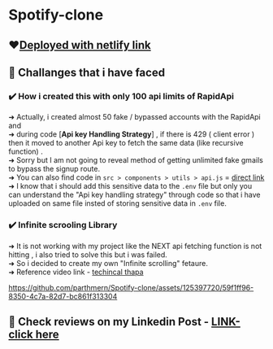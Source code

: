 # Spotify-clone

## ❤️[Deployed with netlify link](https://spotify-clone-parthpatel.netlify.app/)

## 💚 Challanges that i have faced 

### ✔️ How i created this with only 100 api limits of RapidApi
➜ Actually, i created almost 50 fake / bypassed accounts with the RapidApi and <br/>
➜ during code [**Api key Handling Strategy**] , if there is 429 ( client error ) then it moved to another Api key to fetch the same data (like recursive function) . <br/>
➜ Sorry but I am not going to reveal method of getting unlimited fake gmails to bypass the signup route. <br/>
➜ You can also find code in `src > components > utils > api.js` = [direct link](https://github.com/parthmern/Spotify-clone/blob/master/src/components/utils/api.js) <br/>
➜ I know that i should add this sensitive data to the `.env` file but only you can understand the "Api key handling strategy" through code so that i have uploaded on same file insted of storing sensitive data in `.env` file. <br/>

### ✔️ Infinite scrooling Library
➜ It is not working with my project like the NEXT api fetching function is not hitting , i also tried to solve this but i was failed. <br/>
➜ So i decided to create my own "Infinite scrolling" fetaure. <br/>
➜ Reference video link - [techincal thapa](https://youtu.be/F51xUcV3uH0?si=lm2g47tZiW2X3Rg7) <br/>


https://github.com/parthmern/Spotify-clone/assets/125397720/59f1ff96-8350-4c7a-82d7-bc861f313304

## 💛 Check reviews on my Linkedin Post - [LINK-click here ](https://www.linkedin.com/posts/parthpatelreal_spotifyclone-reactjs-musicloversunite-activity-7114636432056459264-8xv6?utm_source=share&utm_medium=member_desktop)


